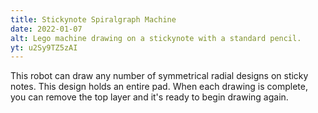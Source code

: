 ```yaml
---
title: Stickynote Spiralgraph Machine
date: 2022-01-07
alt: Lego machine drawing on a stickynote with a standard pencil.
yt: u2Sy9TZ5zAI
---
```


This robot can draw any number of symmetrical radial designs on sticky notes. This design holds an entire pad. When each drawing is complete, you can remove the top layer and it's ready to begin drawing again.
